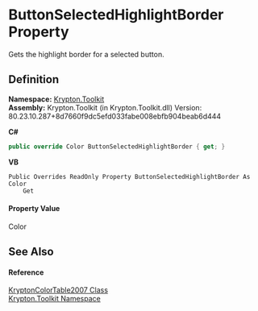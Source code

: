 # ButtonSelectedHighlightBorder Property


Gets the highlight border for a selected button.



## Definition
**Namespace:** <a href="79d2eac2-21f4-54ff-7552-b20c33c30600.md">Krypton.Toolkit</a>  
**Assembly:** Krypton.Toolkit (in Krypton.Toolkit.dll) Version: 80.23.10.287+8d7660f9dc5efd033fabe008ebfb904beab6d444

**C#**
``` C#
public override Color ButtonSelectedHighlightBorder { get; }
```
**VB**
``` VB
Public Overrides ReadOnly Property ButtonSelectedHighlightBorder As Color
	Get
```



#### Property Value
Color

## See Also


#### Reference
<a href="93f9f7f7-ea48-5b7e-9528-fb137b4f4acc.md">KryptonColorTable2007 Class</a>  
<a href="79d2eac2-21f4-54ff-7552-b20c33c30600.md">Krypton.Toolkit Namespace</a>  
